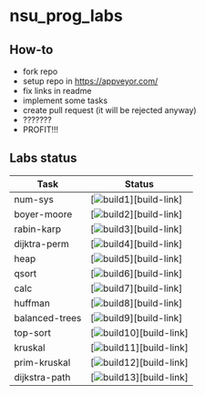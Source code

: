 # nsu_prog_labs
## How-to
* fork repo
* setup repo in https://appveyor.com/
* fix links in readme
* implement some tasks
* create pull request (it will be rejected anyway)
* ???????
* PROFIT!!!

## Labs status

|Task          |Status                    |
|--------------|--------------------------|
|num-sys       |[![build1][]][build-link] |
|boyer-moore   |[![build2][]][build-link] |
|rabin-karp    |[![build3][]][build-link] |
|dijktra-perm  |[![build4][]][build-link] |
|heap          |[![build5][]][build-link] |
|qsort         |[![build6][]][build-link] |
|calc          |[![build7][]][build-link] |
|huffman       |[![build8][]][build-link] |
|balanced-trees|[![build9][]][build-link] |
|top-sort      |[![build10][]][build-link]|
|kruskal       |[![build11][]][build-link]|
|prim-kruskal  |[![build12][]][build-link]|
|dijkstra-path |[![build13][]][build-link]|

[build1]: https://appveyor-matrix-badges.herokuapp.com/repos/bobrofon/nsu-prog-labs/branch/master/1
[build2]: https://appveyor-matrix-badges.herokuapp.com/repos/bobrofon/nsu-prog-labs/branch/master/2
[build3]: https://appveyor-matrix-badges.herokuapp.com/repos/bobrofon/nsu-prog-labs/branch/master/3
[build4]: https://appveyor-matrix-badges.herokuapp.com/repos/bobrofon/nsu-prog-labs/branch/master/4
[build5]: https://appveyor-matrix-badges.herokuapp.com/repos/bobrofon/nsu-prog-labs/branch/master/5
[build6]: https://appveyor-matrix-badges.herokuapp.com/repos/bobrofon/nsu-prog-labs/branch/master/6
[build7]: https://appveyor-matrix-badges.herokuapp.com/repos/bobrofon/nsu-prog-labs/branch/master/7
[build8]: https://appveyor-matrix-badges.herokuapp.com/repos/bobrofon/nsu-prog-labs/branch/master/8
[build9]: https://appveyor-matrix-badges.herokuapp.com/repos/bobrofon/nsu-prog-labs/branch/master/9
[build10]: https://appveyor-matrix-badges.herokuapp.com/repos/bobrofon/nsu-prog-labs/branch/master/10
[build11]: https://appveyor-matrix-badges.herokuapp.com/repos/bobrofon/nsu-prog-labs/branch/master/11
[build12]: https://appveyor-matrix-badges.herokuapp.com/repos/bobrofon/nsu-prog-labs/branch/master/12
[build13]: https://appveyor-matrix-badges.herokuapp.com/repos/bobrofon/nsu-prog-labs/branch/master/13

